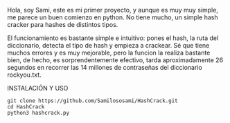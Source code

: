 Hola, soy Sami,
este es mi primer proyecto, y aunque es muy muy simple, me parece un buen comienzo en python. No tiene mucho, un simple hash cracker para hashes de distintos tipos.

El funcionamiento es bastante simple e intuitivo: pones el hash, la ruta del diccionario, detecta el tipo de hash y empieza a crackear. Sé que tiene muchos errores y es muy mejorable, pero la 
funcion la realiza bastante bien, de hecho, es sorprendentemente efectivo, tarda aproximadamente 26 segundos en recorrer las 14 millones de contraseñas del diccionario rockyou.txt.

INSTALACIÓN Y USO
```
git clone https://github.com/Samilososami/HashCrack.git
cd HashCrack
python3 hashcrack.py
